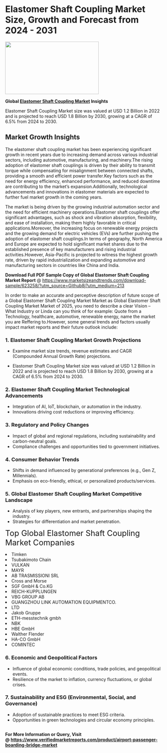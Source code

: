 <H1>Elastomer Shaft Coupling Market Size, Growth and Forecast from 2024 - 2031</H1><img class="aligncenter size-medium wp-image-584254" src="https://thirdeyenews.in/wp-content/uploads/2024/09/Global-Market-Research-300x168.jpeg" alt="" width="300" height="168" /><p><strong>Global&nbsp;<a href="https://www.marketsizeandtrends.com/download-sample/623258/?utm_source=Github8j?utm_medium=213">Elastomer Shaft Coupling Market</a> Insights</strong></p><p>Elastomer Shaft Coupling Market size was valued at USD 1.2 Billion in 2022 and is projected to reach USD 1.8 Billion by 2030, growing at a CAGR of 6.5% from 2024 to 2030.</p><p><h2>Market Growth Insights</h2> <p>The elastomer shaft coupling market has been experiencing significant growth in recent years due to increasing demand across various industrial sectors, including automotive, manufacturing, and machinery.The rising adoption of elastomer shaft couplings is driven by their ability to transmit torque while compensating for misalignment between connected shafts, providing a smooth and efficient power transfer.Key factors such as the need for energy efficiency, enhanced performance, and reduced downtime are contributing to the market’s expansion.Additionally, technological advancements and innovations in elastomer materials are expected to further fuel market growth in the coming years.</p> <p>The market is being driven by the growing industrial automation sector and the need for efficient machinery operations.Elastomer shaft couplings offer significant advantages, such as shock and vibration absorption, flexibility, and ease of installation, making them highly favorable in critical applications.Moreover, the increasing focus on renewable energy projects and the growing demand for electric vehicles (EVs) are further pushing the adoption of elastomer shaft couplings.In terms of geography, North America and Europe are expected to hold significant market shares due to the established presence of key manufacturers and rising industrial activities.However, Asia-Pacific is projected to witness the highest growth rate, driven by rapid industrialization and expanding automotive and manufacturing sectors in countries like China and India.</p> <p><span class=""><strong>Download Full PDF Sample Copy of Global Elastomer Shaft Coupling Market Report</strong> @ <a href="https://www.marketsizeandtrends.com/download-sample/623258/?utm_source=Github8j?utm_medium=213" target="_blank">https://www.marketsizeandtrends.com/download-sample/623258/?utm_source=Github8j?utm_medium=213</a></span></p><p>In order to make an accurate and perceptive description of future scope of a Global&nbsp;Elastomer Shaft Coupling Market Market as Global&nbsp;Elastomer Shaft Coupling Market Market of 2025, you need to describe a clear Vision &ndash; What Industry or Linda can you think of for example: Quote from a Technology, healthcare, automotive, renewable energy, name the market you are Reffering to.However, some general trends and factors usually impact market reports and their future outlook include:</p><h3>1.&nbsp;<strong>Elastomer Shaft Coupling Market Growth Projections</strong></h3><ul><li>Examine market size trends, revenue estimates and CAGR (Compounded Annual Growth Rate) projections.</li><li><p>Elastomer Shaft Coupling Market size was valued at USD 1.2 Billion in 2022 and is projected to reach USD 1.8 Billion by 2030, growing at a CAGR of 6.5% from 2024 to 2030.</p></li></ul><h3>2.&nbsp;<strong>Elastomer Shaft Coupling Market Technological Advancements</strong></h3><ul><li>Integration of AI, IoT, blockchain, or automation in the industry.</li><li>Innovations driving cost reductions or improving efficiency.</li></ul><h3>3.&nbsp;<strong>Regulatory and Policy Changes</strong></h3><ul><li>Impact of global and regional regulations, including sustainability and carbon-neutral goals.</li><li>Compliance challenges and opportunities tied to government initiatives.</li></ul><h3>4.&nbsp;<strong>Consumer Behavior Trends</strong></h3><ul><li>Shifts in demand influenced by generational preferences (e.g., Gen Z, Millennials).</li><li>Emphasis on eco-friendly, ethical, or personalized products/services.</li></ul><h3>5.&nbsp;<strong>Global Elastomer Shaft Coupling Market Competitive Landscape</strong></h3><ul><li>Analysis of key players, new entrants, and partnerships shaping the industry.</li><li>Strategies for differentiation and market penetration.</li></ul><p data-pm-slice="1 1 []"><span style="color: inherit; font-family: inherit; font-size: 25px;">Top Global Elastomer Shaft Coupling Market Companies</span></p><div class="" data-test-id=""><p><li>Timken</li><li> Tsubakimoto Chain</li><li> VULKAN</li><li> MAYR</li><li> AB TRASMISSIONI SRL</li><li> Cross and Morse</li><li> SGF GmbH & Co.KG</li><li> REICH-KUPPLUNGEN</li><li> VBG GROUP AB</li><li> GUANGZHOU LINK AUTOMATION EQUIPMENTCO.</li><li> LTD</li><li> Jakob Gruppe</li><li> ETH-messtechnik gmbh</li><li> NBK</li><li> HBE GmbH</li><li> Walther Flender</li><li> HA-CO GmbH</li><li> COMINTEC</li></p></div><h3>6.&nbsp;<strong>Economic and Geopolitical Factors</strong></h3><ul><li>Influence of global economic conditions, trade policies, and geopolitical events.</li><li>Resilience of the market to inflation, currency fluctuations, or global crises.</li></ul><h3>7.&nbsp;<strong>Sustainability and ESG (Environmental, Social, and Governance)</strong></h3><ul><li>Adoption of sustainable practices to meet ESG criteria.</li><li>Opportunities in green technologies and circular economy principles.</li></ul><h2><strong style="font-size: 14px;">For More Information or Query, Visit @&nbsp;</strong><a style="background-color: #ffffff; font-size: 14px;" href="https://www.marketsizeandtrends.com/report/elastomer-shaft-coupling-market/" target="_blank">https://www.verifiedmarketreports.com/product/airport-passenger-boarding-bridge-market</a></h2>